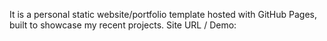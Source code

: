 It is a personal static website/portfolio template hosted with GitHub Pages, built to showcase my recent projects. Site URL / Demo: 